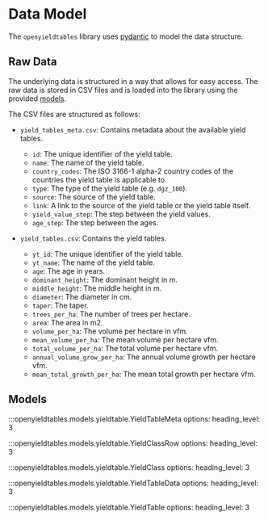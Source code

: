 # Data Model

The `openyieldtables` library uses [pydantic](https://docs.pydantic.dev/latest/) to model the data structure.

## Raw Data

The underlying data is structured in a way that allows for easy access. The raw data is stored in CSV files and is loaded into the library using the provided [models](data_model.md#models).

The CSV files are structured as follows:

* `yield_tables_meta.csv`: Contains metadata about the available yield tables.
    - `id`: The unique identifier of the yield table.
    - `name`: The name of the yield table.
    - `country_codes`: The ISO 3166-1 alpha-2 country codes of the countries the yield table is applicable to.
    - `type`: The type of the yield table (e.g. `dgz_100`).
    - `source`: The source of the yield table.
    - `link`: A link to the source of the yield table or the yield table itself.
    - `yield_value_step`: The step between the yield values.
    - `age_step`: The step between the ages.

* `yield_tables.csv`: Contains the yield tables.
    - `yt_id`: The unique identifier of the yield table.
    - `yt_name`: The name of the yield table.
    - `age`: The age in years.
    - `dominant_height`: The dominant height in m.
    - `middle_height`: The middle height in m.
    - `diameter`: The diameter in cm.
    - `taper`: The taper.
    - `trees_per_ha`: The number of trees per hectare.
    - `area`: The area in m2.
    - `volume_per_ha`: The volume per hectare in vfm.
    - `mean_volume_per_ha`: The mean volume per hectare vfm.
    - `total_volume_per_ha`: The total volume per hectare vfm.
    - `annual_volume_grow_per_ha`: The annual volume growth per hectare vfm.
    - `mean_total_growth_per_ha`: The mean total growth per hectare vfm.

## Models

:::openyieldtables.models.yieldtable.YieldTableMeta
    options:
      heading_level: 3

:::openyieldtables.models.yieldtable.YieldClassRow
    options:
      heading_level: 3

:::openyieldtables.models.yieldtable.YieldClass
    options:
      heading_level: 3

:::openyieldtables.models.yieldtable.YieldTableData
    options:
      heading_level: 3

:::openyieldtables.models.yieldtable.YieldTable
    options:
      heading_level: 3

